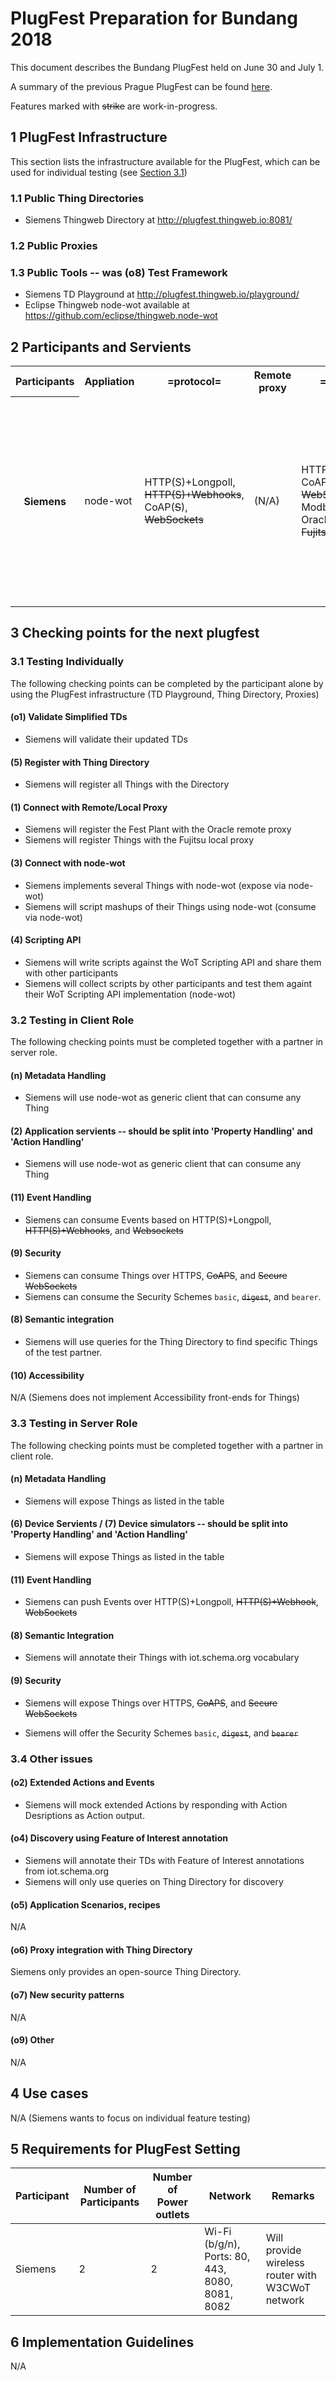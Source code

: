 # PlugFest Preparation for Bundang 2018

This document describes the Bundang PlugFest held on June 30 and July 1.

A summary of the previous Prague PlugFest can be found [here](https://github.com/w3c/wot/blob/master/plugfest/2018-prague/result.md).

Features marked with <strike>strike</strike> are work-in-progress.

## 1 PlugFest Infrastructure

This section lists the infrastructure available for the PlugFest, which can be used for individual testing (see [Section 3.1](#31-testing-individually))

### 1.1 Public Thing Directories

* Siemens Thingweb Directory at http://plugfest.thingweb.io:8081/

### 1.2 Public Proxies

### 1.3 Public Tools -- was (o8) Test Framework

* Siemens TD Playground at http://plugfest.thingweb.io/playground/
* Eclipse Thingweb node-wot available at https://github.com/eclipse/thingweb.node-wot

## 2 Participants and Servients

<table>
  <tr>
    <th>Participants</th>
    <th>Appliation</th>
    <th>=protocol=</th>
    <th>Remote proxy</th>
    <th>=protocol=</th>
    <th>Local proxy</th>
    <th>=protocol=</th>
    <th>Device</th>
  </tr>
  <tr>
    <th rowspan="6">Siemens</th>
    <td rowspan="6">node-wot</td>
    <td rowspan="6">HTTP(S)+Longpoll, <strike>HTTP(S)+Webhooks</strike>, CoAP(<strike>S</strike>), <strike>WebSockets</strike></td>
    <td rowspan="6">(N/A)</td>
    <td rowspan="6">HTTP(S)+Longpoll, CoAP(<strike>S</strike>), <strike>WebSockets</strike>, Modbus, BACnet, Oracle IoT CS, <strike>Fujitsu</strike></td>
    <td rowspan="6">node-wot</td>
    <td>HTTPS+Webhooks</td>
    <td>Festo Plant (Remote via Oracle IoT CS)</td>
  </tr>
  <tr>
    <td>HTTP(S)+Longpoll, CoAP(<strike>S</strike>), <strike>WebSockets</strike></td>
    <td>Raspberry Servient</td>
  </tr>
  <tr>
    <td>HTTP</td>
    <td>Nabaztag</td>
  </tr>
  <tr>
    <td>CoAP</td>
    <td>Witty Cloud</td>
  </tr>
  <tr>
    <td>MQTT</td>
    <td>Witty Cloud</td>
  </tr>
  <tr>
    <td>HTTP(S)+Longpoll, CoAP(<strike>S</strike>), <strike>WebSockets</strike></td>
    <td>Event Source (simulated)</td>
  </tr>
</table>

## 3 Checking points for the next plugfest

### 3.1 Testing Individually
The following checking points can be completed by the participant alone by using the PlugFest infrastructure (TD Playground, Thing Directory, Proxies)

#### (o1) Validate Simplified TDs

* Siemens will validate their updated TDs

#### (5) Register with Thing Directory

* Siemens will register all Things with the Directory

#### (1) Connect with Remote/Local Proxy

* Siemens will register the Fest Plant with the Oracle remote proxy
* Siemens will register Things with the Fujitsu local proxy

#### (3) Connect with node-wot

* Siemens implements several Things with node-wot (expose via node-wot)
* Siemens will script mashups of their Things using node-wot (consume via node-wot)

#### (4) Scripting API

* Siemens will write scripts against the WoT Scripting API and share them with other participants
* Siemens will collect scripts by other participants and test them againt their WoT Scripting API implementation (node-wot)

### 3.2 Testing in Client Role
The following checking points must be completed together with a partner in server role.

#### (n) Metadata Handling

* Siemens will use node-wot as generic client that can consume any Thing

#### (2) Application servients -- should be split into 'Property Handling' and 'Action Handling'

* Siemens will use node-wot as generic client that can consume any Thing

#### (11) Event Handling

* Siemens can consume Events based on HTTP(S)+Longpoll, <strike>HTTP(S)+Webhooks</strike>, and <strike>Websockets</strike>

#### (9) Security

* Siemens can consume Things over HTTPS, <strike>CoAPS</strike>, and <strike>Secure WebSockets</strike>
* Siemens can consume the Security Schemes `basic`, <strike>`digest`</strike>, and `bearer`.

#### (8) Semantic integration

* Siemens will use queries for the Thing Directory to find specific Things of the test partner.

#### (10) Accessibility

N/A (Siemens does not implement Accessibility front-ends for Things)

### 3.3 Testing in Server Role
The following checking points must be completed together with a partner in client role.

#### (n) Metadata Handling

* Siemens will expose Things as listed in the table

#### (6) Device Servients / (7) Device simulators -- should be split into 'Property Handling' and 'Action Handling'

* Siemens will expose Things as listed in the table

#### (11) Event Handling

* Siemens can push Events over HTTP(S)+Longpoll, <strike>HTTP(S)+Webhook</strike>, <strike>WebSockets</strike>

#### (8) Semantic Integration

* Siemens will annotate their Things with iot.schema.org vocabulary

#### (9) Security

* Siemens will expose Things over HTTPS, <strike>CoAPS</strike>, and <strike>Secure WebSockets</strike>

* Siemens will offer the Security Schemes `basic`, <strike>`digest`</strike>, and <strike>`bearer`</strike>

### 3.4 Other issues

#### (o2) Extended Actions and Events

* Siemens will mock extended Actions by responding with Action Desriptions as Action output.

#### (o4) Discovery using Feature of Interest annotation

* Siemens will annotate their TDs with Feature of Interest annotations from iot.schema.org
* Siemens will only use queries on Thing Directory for discovery

#### (o5) Application Scenarios, recipes

N/A

#### (o6) Proxy integration with Thing Directory

Siemens only provides an open-source Thing Directory.

#### (o7) New security patterns

N/A

#### (o9) Other

N/A

## 4 Use cases

N/A (Siemens wants to focus on individual feature testing)

## 5 Requirements for PlugFest Setting

| Participant | Number of Participants | Number of Power outlets | Network | Remarks |
|-------------|------------------------|-------------------------|---------|---------|
| Siemens     | 2                      | 2                       | Wi-Fi (b/g/n), Ports: 80, 443, 8080, 8081, 8082 | Will provide wireless router with W3CWoT network |


## 6 Implementation Guidelines

N/A
